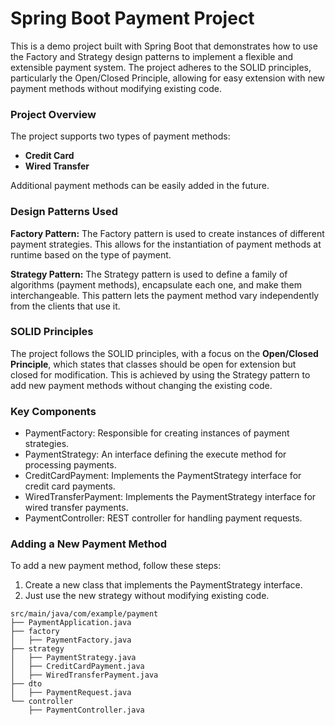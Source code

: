 # Spring Boot Payment Project
This is a demo project built with Spring Boot that demonstrates how to use the Factory and Strategy design patterns to implement a flexible and extensible payment system. The project adheres to the SOLID principles, particularly the Open/Closed Principle, allowing for easy extension with new payment methods without modifying existing code.

### Project Overview
The project supports two types of payment methods:

* **Credit Card** 
* **Wired Transfer**

Additional payment methods can be easily added in the future.

### Design Patterns Used
**Factory Pattern:**
The Factory pattern is used to create instances of different payment strategies. This allows for the instantiation of payment methods at runtime based on the type of payment.

**Strategy Pattern:**
The Strategy pattern is used to define a family of algorithms (payment methods), encapsulate each one, and make them interchangeable. This pattern lets the payment method vary independently from the clients that use it.

### SOLID Principles
The project follows the SOLID principles, with a focus on the **Open/Closed Principle**, which states that classes should be open for extension but closed for modification. This is achieved by using the Strategy pattern to add new payment methods without changing the existing code.


### Key Components
* PaymentFactory: Responsible for creating instances of payment strategies.
* PaymentStrategy: An interface defining the execute method for processing payments.
* CreditCardPayment: Implements the PaymentStrategy interface for credit card payments.
* WiredTransferPayment: Implements the PaymentStrategy interface for wired transfer payments.
* PaymentController: REST controller for handling payment requests.

### Adding a New Payment Method
To add a new payment method, follow these steps:
1. Create a new class that implements the PaymentStrategy interface.
2. Just use the new strategy without modifying existing code.

``` plaintext
src/main/java/com/example/payment
├── PaymentApplication.java
├── factory
│   ├── PaymentFactory.java
├── strategy
│   ├── PaymentStrategy.java
│   ├── CreditCardPayment.java
│   ├── WiredTransferPayment.java
├── dto
│   ├── PaymentRequest.java
└── controller
    ├── PaymentController.java
```

